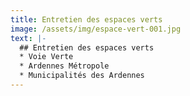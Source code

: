 ```yaml
---
title: Entretien des espaces verts
image: /assets/img/espace-vert-001.jpg
text: |-
  ## Entretien des espaces verts
  * Voie Verte
  * Ardennes Métropole
  * Municipalités des Ardennes
---
```

